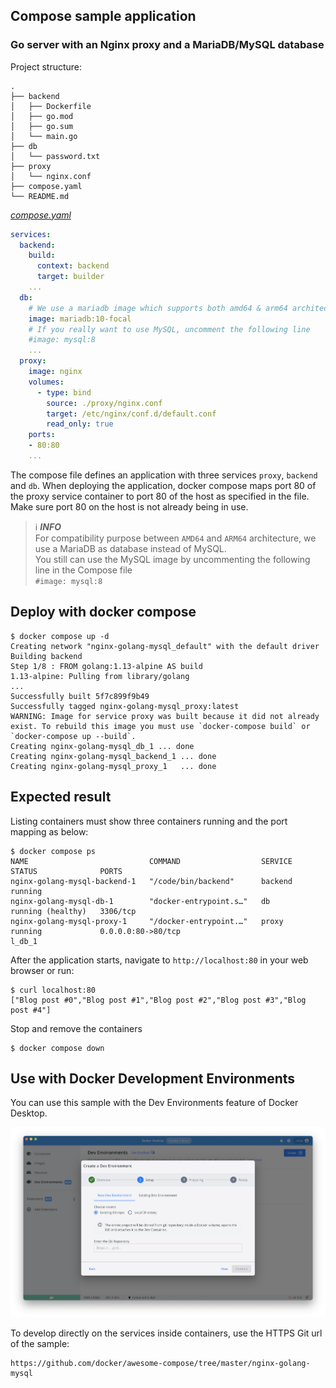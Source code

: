 ## Compose sample application
### Go server with an Nginx proxy and a MariaDB/MySQL database

Project structure:
```
.
├── backend
│   ├── Dockerfile
│   ├── go.mod
│   ├── go.sum
│   └── main.go
├── db
│   └── password.txt
├── proxy
│   └── nginx.conf
├── compose.yaml
└── README.md
```

[_compose.yaml_](compose.yaml)
```yaml
services:
  backend:
    build:
      context: backend
      target: builder
    ...
  db:
    # We use a mariadb image which supports both amd64 & arm64 architecture
    image: mariadb:10-focal
    # If you really want to use MySQL, uncomment the following line
    #image: mysql:8
    ...
  proxy:
    image: nginx
    volumes:
      - type: bind
        source: ./proxy/nginx.conf
        target: /etc/nginx/conf.d/default.conf
        read_only: true
    ports:
    - 80:80
    ...
```
The compose file defines an application with three services `proxy`, `backend` and `db`.
When deploying the application, docker compose maps port 80 of the proxy service container to port 80 of the host as specified in the file.
Make sure port 80 on the host is not already being in use.

> ℹ️ **_INFO_**  
> For compatibility purpose between `AMD64` and `ARM64` architecture, we use a MariaDB as database instead of MySQL.  
> You still can use the MySQL image by uncommenting the following line in the Compose file   
> `#image: mysql:8`

## Deploy with docker compose

```shell
$ docker compose up -d
Creating network "nginx-golang-mysql_default" with the default driver
Building backend
Step 1/8 : FROM golang:1.13-alpine AS build
1.13-alpine: Pulling from library/golang
...
Successfully built 5f7c899f9b49
Successfully tagged nginx-golang-mysql_proxy:latest
WARNING: Image for service proxy was built because it did not already exist. To rebuild this image you must use `docker-compose build` or `docker-compose up --build`.
Creating nginx-golang-mysql_db_1 ... done
Creating nginx-golang-mysql_backend_1 ... done
Creating nginx-golang-mysql_proxy_1   ... done
```

## Expected result

Listing containers must show three containers running and the port mapping as below:
```shell
$ docker compose ps
NAME                           COMMAND                  SERVICE             STATUS              PORTS
nginx-golang-mysql-backend-1   "/code/bin/backend"      backend             running
nginx-golang-mysql-db-1        "docker-entrypoint.s…"   db                  running (healthy)   3306/tcp
nginx-golang-mysql-proxy-1     "/docker-entrypoint.…"   proxy               running             0.0.0.0:80->80/tcp
l_db_1
```

After the application starts, navigate to `http://localhost:80` in your web browser or run:
```shell
$ curl localhost:80
["Blog post #0","Blog post #1","Blog post #2","Blog post #3","Blog post #4"]
```

Stop and remove the containers
```shell
$ docker compose down
```

## Use with Docker Development Environments

You can use this sample with the Dev Environments feature of Docker Desktop.

![Screenshot of creating a Dev Environment in Docker Desktop](../dev-envs.png)

To develop directly on the services inside containers, use the HTTPS Git url of the sample:
```
https://github.com/docker/awesome-compose/tree/master/nginx-golang-mysql
```
